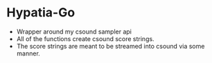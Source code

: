 # Hypatia-Go
- Wrapper around my csound sampler api
- All of the functions create csound score strings.
- The score strings are meant to be streamed into csound via some manner.

